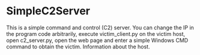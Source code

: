 # SimpleC2Server
This is a simple command and control (C2) server. You can change the IP in the program code arbitrarily, execute victim_client.py on the victim host, open c2_server.py, open the web page and enter a simple Windows CMD command to obtain the victim. Information about the host.
